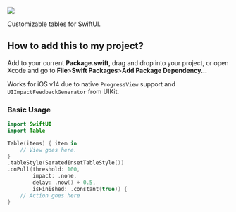 ![](https://neutralradiance.github.io/sources/images/table.jpeg)

Customizable tables for SwiftUI.


## How to add this to my project?
Add to your current **Package.swift**, drag and drop into your project, or open Xcode and go to **File**>**Swift Packages**>**Add Package Dependency...**

Works for iOS v14 due to native `ProgressView` support and `UIImpactFeedbackGenerator` from UIKit.

### Basic Usage

```swift
import SwiftUI
import Table

Table(items) { item in
    // View goes here.
}
.tableStyle(SeratedInsetTableStyle())
.onPull(threshold: 100,
        impact: .none,
        delay: .now() + 0.5,
        isFinished: .constant(true)) {
    // Action goes here
}
```

